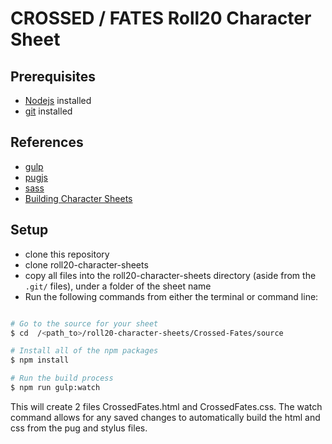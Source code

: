 # CROSSED / FATES Roll20 Character Sheet
## Prerequisites
- [Nodejs](https://nodejs.org/en/) installed
- [git](https://git-scm.com/) installed

## References
- [gulp](https://gulpjs.com/)
- [pugjs](https://pugjs.org/api/getting-started.html)
- [sass](https://sass-lang.com/)
- [Building Character Sheets](https://wiki.roll20.net/Building_Character_Sheets)

## Setup
- clone this repository
- clone roll20-character-sheets
- copy all files into the roll20-character-sheets directory (aside from the `.git/` files), under a folder of the sheet name
- Run the following commands from either the terminal or command line:
```bash

# Go to the source for your sheet
$ cd  /<path_to>/roll20-character-sheets/Crossed-Fates/source

# Install all of the npm packages
$ npm install

# Run the build process
$ npm run gulp:watch
```

This will create 2 files CrossedFates.html and CrossedFates.css. The watch command allows for any saved changes to automatically build the html and css from the pug and stylus files.
